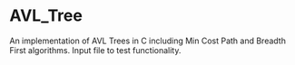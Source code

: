 # AVL_Tree
An implementation of AVL Trees in C including Min Cost Path and Breadth First algorithms. Input file to test functionality.
